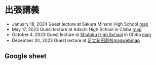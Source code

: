 # 出張講義

- January 18, 2024 Guest lecture at Sakura Minami High School [map](https://yohman.github.io/yumenavi/sakura.html)
- May 17, 2023 Guest lecture at Adachi High School in Chiba [map](https://yohman.github.io/yumenavi/adachi.html)
- October 4, 2023 Guest lecture at [Shutoku High School](http://www.shutoku.ac.jp/) in Chiba [map](https://yohman.github.io/yumenavi/shutoku.html)
- December 20, 2023 Guest lecture at [足立新田高校](https://www.metro.ed.jp/adachishinden-h/)[map](https://maps.app.goo.gl/abC2q5i1Lu8G98DT9)[webmap](https://yohman.github.io/yumenavi/adachishinden.html)

## Google sheet

